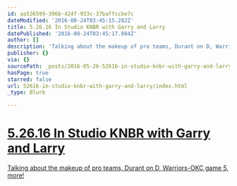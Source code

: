 ```yaml
---
id: aa536599-396b-424f-933c-37baffccbe7c
dateModified: '2016-08-24T03:45:15.282Z'
title: 5.26.16 In Studio KNBR with Garry and Larry
datePublished: '2016-08-24T03:45:17.084Z'
author: []
description: 'Talking about the makeup of pro teams, Durant on D, Warriors-OKC game 5, more!'
publisher: {}
via: {}
sourcePath: _posts/2016-05-26-52616-in-studio-knbr-with-garry-and-larry.md
hasPage: true
starred: false
url: 52616-in-studio-knbr-with-garry-and-larry/index.html
_type: Blurb

---
```

# [5.26.16 In Studio KNBR with Garry and Larry][0]

[Talking about the makeup of pro teams, Durant on D, Warriors-OKC game 5, more!][0]

[0]: https://audioboom.com/boos/4619928-5-26-kerry-keating-says-durant-would-be-dpoy-if-he-played-like-this-all-season?t=0